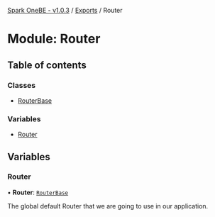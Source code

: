 [Spark OneBE - v1.0.3](../README.md) / [Exports](../modules.md) / Router

# Module: Router

## Table of contents

### Classes

- [RouterBase](../classes/Router.RouterBase.md)

### Variables

- [Router](Router.md#router)

## Variables

### Router

• **Router**: [`RouterBase`](../classes/Router.RouterBase.md)

The global default Router that we are going to use in our application.
